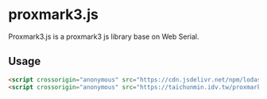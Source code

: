 # proxmark3.js

Proxmark3.js is a proxmark3 js library base on Web Serial.

## Usage

```html
<script crossorigin="anonymous" src="https://cdn.jsdelivr.net/npm/lodash@4/lodash.min.js"></script>
<script crossorigin="anonymous" src="https://taichunmin.idv.tw/proxmark3.js/proxmark3.min.js"></script>
```
